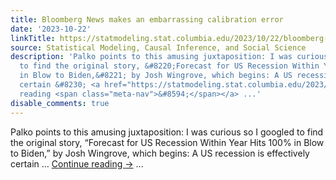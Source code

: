 ```yaml
---
title: Bloomberg News makes an embarrassing calibration error
date: '2023-10-22'
linkTitle: https://statmodeling.stat.columbia.edu/2023/10/22/bloomberg-news-and-its-embarrassing-calibration-error/
source: Statistical Modeling, Causal Inference, and Social Science
description: 'Palko points to this amusing juxtaposition: I was curious so I googled
  to find the original story, &#8220;Forecast for US Recession Within Year Hits 100%
  in Blow to Biden,&#8221; by Josh Wingrove, which begins: A US recession is effectively
  certain &#8230; <a href="https://statmodeling.stat.columbia.edu/2023/10/22/bloomberg-news-and-its-embarrassing-calibration-error/">Continue
  reading <span class="meta-nav">&#8594;</span></a> ...'
disable_comments: true
---
```

Palko points to this amusing juxtaposition: I was curious so I googled to find the original story, &#8220;Forecast for US Recession Within Year Hits 100% in Blow to Biden,&#8221; by Josh Wingrove, which begins: A US recession is effectively certain &#8230; <a href="https://statmodeling.stat.columbia.edu/2023/10/22/bloomberg-news-and-its-embarrassing-calibration-error/">Continue reading <span class="meta-nav">&#8594;</span></a> ...